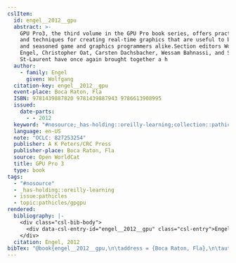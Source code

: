 ```yaml
---
cslItem:
  id: engel__2012__gpu
  abstract: >-
    GPU Pro3, the third volume in the GPU Pro book series, offers practical tips
    and techniques for creating real-time graphics that are useful to beginners
    and seasoned game and graphics programmers alike.Section editors Wolfgang
    Engel, Christopher Oat, Carsten Dachsbacher, Wessam Bahnassi, and Sebastien
    St-Laurent have once again brought together a h
  author:
    - family: Engel
      given: Wolfgang
  citation-key: engel__2012__gpu
  event-place: Boca Raton, Fla
  ISBN: 9781439887820 9781439887943 9786613908995
  issued:
    date-parts:
      - - 2012
  keyword: "#nosource;_has-holding::oreilly-learning;collection::pathicles::gpgpu"
  language: en-US
  note: "OCLC: 827253254"
  publisher: A K Peters/CRC Press
  publisher-place: Boca Raton, Fla
  source: Open WorldCat
  title: GPU Pro 3
  type: book
tags:
  - "#nosource"
  - _has-holding::oreilly-learning
  - issue:pathicles
  - topic:pathicles/gpgpu
rendered:
  bibliography: |-
    <div class="csl-bib-body">
      <div data-csl-entry-id="engel__2012__gpu" class="csl-entry">Engel, W. 2012 <i>GPU Pro 3</i>. Boca Raton, Fla: A K Peters/CRC Press.</div>
    </div>
  citation: Engel, 2012
bibTex: "@book{engel__2012__gpu,\n\taddress = {Boca Raton, Fla},\n\tauthor = {Engel, Wolfgang},\n\tyear = {2012},\n\tnote = {OCLC: 827253254},\n\tpublisher = {A K Peters/CRC Press},\n\ttitle = {GPU {Pro} 3},\n}\n\n"
---
```

